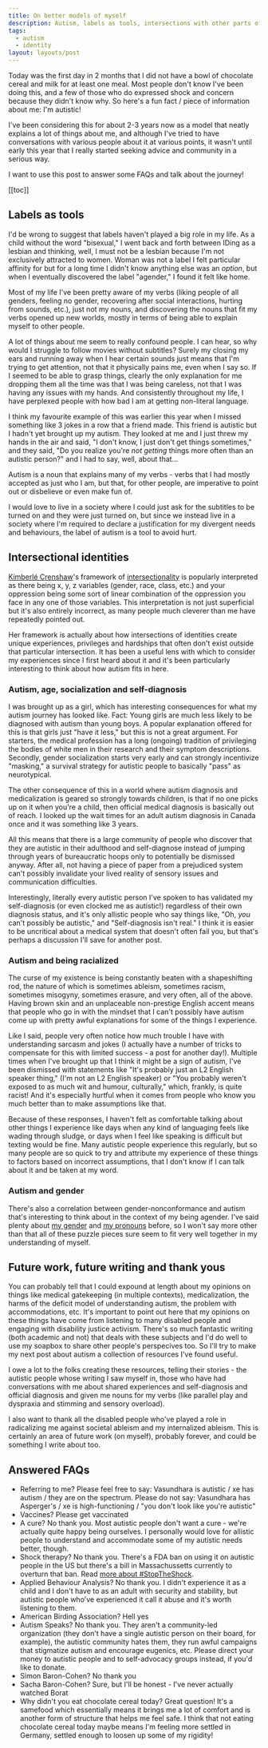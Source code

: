 ```yaml
---
title: On better models of myself
description: Autism, labels as tools, intersections with other parts of who I am, and FAQs.
tags:
  - autism
  - identity
layout: layouts/post
---
```


Today was the first day in 2 months that I did not have a bowl of chocolate cereal and milk for at least one meal. Most people don't know I've been doing this, and a few of those who do expressed shock and concern because they didn't know why. So here's a fun fact / piece of information about me: I'm autistic!

I've been considering this for about 2-3 years now as a model that neatly explains a lot of things about me, and although I've tried to have conversations with various people about it at various points, it wasn't until early this year that I really started seeking advice and community in a serious way.

I want to use this post to answer some FAQs and talk about the journey!

[[toc]]

## Labels as tools

I'd be wrong to suggest that labels haven't played a big role in my life. As a child without the word "bisexual," I went back and forth between IDing as a lesbian and thinking, well, I must not be a lesbian because I'm not exclusively attracted to women. Woman was not a label I felt particular affinity for but for a long time I didn't know anything else was an _option_, but when I eventually discovered the label "agender," I found it felt like home.

Most of my life I've been pretty aware of my verbs (liking people of all genders, feeling no gender, recovering after social interactions, hurting from sounds, etc.), just not my nouns, and discovering the nouns that fit my verbs opened up new worlds, mostly in terms of being able to explain myself to other people.

A lot of things about me seem to really confound people. I can hear, so why would I struggle to follow movies without subtitles? Surely my closing my ears and running away when I hear certain sounds just means that I'm trying to get attention, not that it physically pains me, even when I say so. If I seemed to be able to grasp things, clearly the only explanation for me dropping them all the time was that I was being careless, not that I was having any issues with my hands. And consistently throughout my life, I have perplexed people with how bad I am at getting non-literal language.

I think my favourite example of this was earlier this year when I missed something like 3 jokes in a row that a friend made. This friend is autistic but I hadn't yet brought up my autism. They looked at me and I just threw my hands in the air and said, "I don't know, I just don't get things sometimes," and they said, "Do you realize you're _not getting_ things more often than an autistic person?" and I had to say, well, about that...

Autism is a noun that explains many of my verbs - verbs that I had mostly accepted as just who I am, but that, for other people, are imperative to point out or disbelieve or even make fun of.

I would love to live in a society where I could just ask for the subtitles to be turned on and they were just turned on, but since we instead live in a society where I'm required to declare a justification for my divergent needs and behaviours, the label of autism is a tool to avoid hurt.

## Intersectional identities

[Kimberlé Crenshaw](https://en.wikipedia.org/wiki/Kimberl%C3%A9_Williams_Crenshaw)'s framework of [intersectionality](https://en.wikipedia.org/wiki/Intersectionality) is popularly interpreted as there being x, y, z variables (gender, race, class, etc.) and your oppression being some sort of linear combination of the oppression you face in any one of those variables. This interpretation is not just superficial but it's also entirely incorrect, as many people much cleverer than me have repeatedly pointed out.

Her framework is actually about how intersections of identities create unique experiences, privileges and hardships that often don't exist outside that particular intersection. It has been a useful lens with which to consider my experiences since I first heard about it and it's been particularly interesting to think about how autism fits in here.

### Autism, age, socialization and self-diagnosis

I was brought up as a girl, which has interesting consequences for what my autism journey has looked like. Fact: Young girls are much less likely to be diagnosed with autism than young boys. A popular explanation offered for this is that girls just "have it less," but this is not a great argument. For starters, the medical profession has a long (ongoing) tradition of privileging the bodies of white men in their research and their symptom descriptions. Secondly, gender socialization starts very early and can strongly incentivize "masking," a survival strategy for autistic people to basically "pass" as neurotypical.

The other consequence of this in a world where autism diagnosis and medicalization is geared so strongly towards children, is that if no one picks up on it when you're a child, then official medical diagnosis is basically out of reach. I looked up the wait times for an adult autism diagnosis in Canada once and it was something like 3 years.

All this means that there is a large community of people who discover that they are autistic in their adulthood and self-diagnose instead of jumping through years of bureaucratic hoops only to potentially be dismissed anyway. After all, not having a piece of paper from a prejudiced system can't possibly invalidate your lived reality of sensory issues and communication difficulties.

Interestingly, literally every autistic person I've spoken to has validated my self-diagnosis (or even clocked me as autistic!) regardless of their own diagnosis status, and it's only allistic people who say things like, "Oh, _you_ can't possibly be autistic," and "Self-diagnosis isn't real." I think it is easier to be uncritical about a medical system that doesn't often fail you, but that's perhaps a discussion I'll save for another post.

### Autism and being racialized

The curse of my existence is being constantly beaten with a shapeshifting rod, the nature of which is sometimes ableism, sometimes racism, sometimes misogyny, sometimes erasure, and very often, all of the above. Having brown skin and an unplaceable non-prestige English accent means that people who go in with the mindset that I can't possibly have autism come up with pretty awful explanations for some of the things I experience.

Like I said, people very often notice how much trouble I have with understanding sarcasm and jokes (I actually have a number of tricks to compensate for this with limited success - a post for another day!). Multiple times when I've brought up that I think it might be a sign of autism, I've been dismissed with statements like "It's probably just an L2 English speaker thing," (I'm not an L2 English speaker) or "You probably weren't exposed to as much wit and humour, culturally," which, frankly, is quite racist! And it's especially hurtful when it comes from people who know you much better than to make assumptions like that.

Because of these responses, I haven't felt as comfortable talking about other things I experience like days when any kind of languaging feels like wading through sludge, or days when I feel like speaking is difficult but texting would be fine. Many autistic people experience this regularly, but so many people are so quick to try and attribute my experience of these things to factors based on incorrect assumptions, that I don't know if I can talk about it and be taken at my word.

### Autism and gender

There's also a correlation between gender-nonconformance and autism that's interesting to think about in the context of my being agender. I've said plenty about [my gender](https://vasundharagautam.com/posts/2021-07-14-gender-repeal/) and [my pronouns](https://kconrod.medium.com/guest-lecture-in-pronouns-vasundhara-1c61d3023e0c) before, so I won't say more other than that all of these puzzle pieces sure seem to fit very well together in my understanding of myself.

## Future work, future writing and thank yous

You can probably tell that I could expound at length about my opinions on things like medical gatekeeping (in multiple contexts), medicalization, the harms of the deficit model of understanding autism, the problem with accommodations, etc. It's important to point out here that my opinions on these things have come from listening to many disabled people and engaging with disability justice activism. There's so much fantastic writing (both academic and not) that deals with these subjects and I'd do well to use my soapbox to share other people's perspecives too. So I'll try to make my next post about autism a collection of resources I've found useful.

I owe a lot to the folks creating these resources, telling their stories - the autistic people whose writing I saw myself in, those who have had conversations with me about shared experiences and self-diagnosis and official diagnosis and given me nouns for my verbs (like parallel play and dyspraxia and stimming and sensory overload).

I also want to thank all the disabled people who've played a role in radicalizing me against societal ableism and my internalized ableism. This is certainly an area of future work (on myself), probably forever, and could be something I write about too.

## Answered FAQs

- Referring to me? Please feel free to say: Vasundhara is autistic / xe has autism / they are on the spectrum. Please do not say: Vasundhara has Asperger's / xe is high-functioning / "you don't look like you're autistic"
- Vaccines? Please get vaccinated
- A cure? No thank you. Most autistic people don't want a cure - we're actually quite happy being ourselves. I personally would love for allistic people to understand and accommodate some of my autistic needs better, though.
- Shock therapy? No thank you. There's a FDA ban on using it on autistic people in the US but there's a bill in Massachussetts currently to overturn that ban. Read [more about #StopTheShock](https://docs.google.com/document/d/1xb4UuoykoedaZX9lyoPIhFwdV1qrG9fnQVeIkp6TRjM/edit).
- Applied Behaviour Analysis? No thank you. I didn't experience it as a child and I don't have to as an adult with security and stability, but autistic people who've experienced it call it abuse and it's worth listening to them.
- American Birding Association? Hell yes
- Autism Speaks? No thank you. They aren't a community-led organization (they don't have a single autistic person on their board, for example), the autistic community hates them, they run awful campaigns that stigmatize autism and encourage eugenics, etc. Please direct your money to autistic people and to self-advocacy groups instead, if you'd like to donate.
- Simon Baron-Cohen? No thank you
- Sacha Baron-Cohen? Sure, but I'll be honest - I've never actually watched Borat
- Why didn't you eat chocolate cereal today? Great question! It's a samefood which essentially means it brings me a lot of comfort and is another form of structure that helps me feel safe. I think that not eating chocolate cereal today maybe means I'm feeling more settled in Germany, settled enough to loosen up some of my rigidity!
